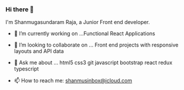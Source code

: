 ### Hi there 👋
I'm Shanmugasundaram Raja, a Junior Front end developer.


- 🔭 I’m currently working on ...Functional React Applications

- 👯 I’m looking to collaborate on ... Front end projects with responsive layouts and API data

- 💬 Ask me about ... html5 css3 git javascript bootstrap react redux typescript
- 📫 How to reach me: shanmusinbox@icloud.com



